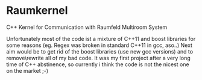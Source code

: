# Raumkernel
C++ Kernel for Communication with Raumfeld Multiroom System

Unfortunately most of the code ist a mixture of C++11 and boost libraries for some reasons (eg. Regex was broken in standard C++11 in gcc, aso..)
Next aim would be to get rid of the boost libraries (use new gcc versions) and to remove\rewrite all of my bad code. 
It was my first project after a very long time of C++ abstinence, so currently i think the code is not the nicest one on the market ;-)
